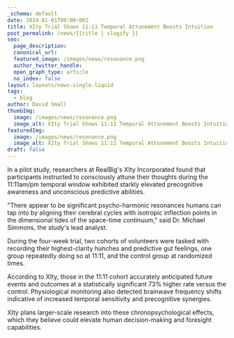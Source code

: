 ```yaml
---
_schema: default
date: 2024-01-01T00:00:00Z
title: XIty Trial Shows 11:11 Temporal Attunement Boosts Intuition
post_permalink: /news/{{title | slugify }}
seo:
  page_description:
  canonical_url:
  featured_image: /images/news/resonance.png
  author_twitter_handle:
  open_graph_type: article
  no_index: false
layout: layouts/news-single.liquid
tags:
  - blog
author: David Small
thumbImg:
  image: /images/news/resonance.png
  image_alt: XIty Trial Shows 11:11 Temporal Attunement Boosts Intuition
featuredImg:
  image: /images/news/resonance.png
  image_alt: XIty Trial Shows 11:11 Temporal Attunement Boosts Intuition
draft: false
---
```

In a pilot study, researchers at RealBig's XIty Incorporated found that participants instructed to consciously attune their thoughts during the 11:11am/pm temporal window exhibited starkly elevated precognitive awareness and unconscious predictive abilities.

"There appear to be significant psycho-harmonic resonances humans can tap into by aligning their cerebral cycles with isotropic inflection points in the dimensional tides of the space-time continuum," said Dr. Michael Simmons, the study's lead analyst.

During the four-week trial, two cohorts of volunteers were tasked with recording their highest-clarity hunches and predictive gut feelings, one group repeatedly doing so at 11:11, and the control group at randomized times.

According to XIty, those in the 11:11 cohort accurately anticipated future events and outcomes at a statistically significant 73% higher rate versus the control. Physiological monitoring also detected brainwave frequency shifts indicative of increased temporal sensitivity and precognitive synergies.

XIty plans larger-scale research into these chronopsychological effects, which they believe could elevate human decision-making and foresight capabilities.